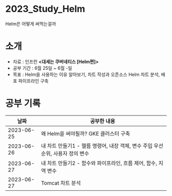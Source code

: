 # 2023_Study_Helm
Helm은 어떻게 써먹는걸까

# 소개
- 자료 : 인프런 **<대세는 쿠버네티스 [Helm편]>**
- 공부 기간 : 6월 25일 ~ 6월 -일
- 목표 : Helm을 사용하는 이유 알아보기, 차트 작성과 오픈소스 Helm 차트 분석, 배포 파이프라인 구축

# 공부 기록

| 날짜         | 공부한 내용                                                        |
|------------|---------------------------------------------------------------|
| 2023-06-25 | 왜 Helm을 써야될까? GKE 클러스터 구축                      |
| 2023-06-26 | 내 차트 만들기1 - 헬름 명령어, 내장 객체, 변수 주입 우선순위, 사용자 정의 변수                     |
| 2023-06-27 | 내 차트 만들기2 - 함수와 파이프라인, 흐름 제어, 함수, 지역 변수 |
| 2023-06-27 | Tomcat 차트 분석 |
